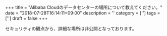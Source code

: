 +++
title = "Alibaba Cloudのデータセンターの場所について教えてください。"
date = "2018-07-28T16:14:11+09:00"
description = ''
category = ['']
tags = ['']
draft = false
+++

セキュリティの観点から、詳細な場所は非公開となっております。
